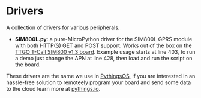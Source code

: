 # Drivers

A collection of drivers for various peripherals.

- __SIM800L.py__: a pure-MicroPython driver for the SIM800L GPRS module with both HTTP(S) GET and POST support. Works out of the box on the [TTGO T-Call SIM800 v1.3 board](https://github.com/Xinyuan-LilyGO/TTGO-T-Call). Example usage starts at line 403, to run a demo just change the APN at line 428, then load and run the script on the board.

These drivers are the same we use in [PythingsOS](https://github.com/pythings/PythingsOS), if you are interested in an hassle-free solution to remoteely program your board and send some data to the cloud learn more at [pythings.io](https://pythings.io).